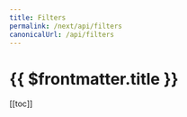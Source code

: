 ```yaml
---
title: Filters
permalink: /next/api/filters
canonicalUrl: /api/filters
---
```


# {{ $frontmatter.title }}

[[toc]]
